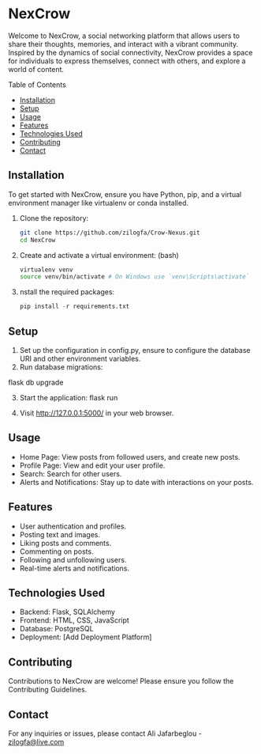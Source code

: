 # NexCrow

Welcome to NexCrow, a social networking platform that allows users to share their thoughts, memories, and interact with a vibrant community. Inspired by the dynamics of social connectivity, NexCrow provides a space for individuals to express themselves, connect with others, and explore a world of content.

Table of Contents

- [Installation](#installation)
- [Setup](#Setup)
- [Usage](#usage)
- [Features](#Features)
- [Technologies Used](#Technologies)
- [Contributing](#contributing)
- [Contact](#contact)

## Installation

To get started with NexCrow, ensure you have Python, pip, and a virtual environment manager like virtualenv or conda installed.

1. Clone the repository:

   ```bash
   git clone https://github.com/zilogfa/Crow-Nexus.git
   cd NexCrow

   ```

2. Create and activate a virtual environment: (bash)

   ```bash
   virtualenv venv
   source venv/bin/activate # On Windows use `venv\Scripts\activate`

   ```

3. nstall the required packages:
   ```python
   pip install -r requirements.txt
   ```

## Setup

1. Set up the configuration in config.py, ensure to configure the database URI and other environment variables.
2. Run database migrations:

flask db upgrade

3. Start the application:
   flask run

4. Visit http://127.0.0.1:5000/ in your web browser.

## Usage

- Home Page: View posts from followed users, and create new posts.
- Profile Page: View and edit your user profile.
- Search: Search for other users.
- Alerts and Notifications: Stay up to date with interactions on your posts.

## Features

- User authentication and profiles.
- Posting text and images.
- Liking posts and comments.
- Commenting on posts.
- Following and unfollowing users.
- Real-time alerts and notifications.

## Technologies Used

- Backend: Flask, SQLAlchemy
- Frontend: HTML, CSS, JavaScript
- Database: PostgreSQL
- Deployment: [Add Deployment Platform]

## Contributing

Contributions to NexCrow are welcome! Please ensure you follow the Contributing Guidelines.

## Contact

For any inquiries or issues, please contact
Ali Jafarbeglou - zilogfa@live.com
